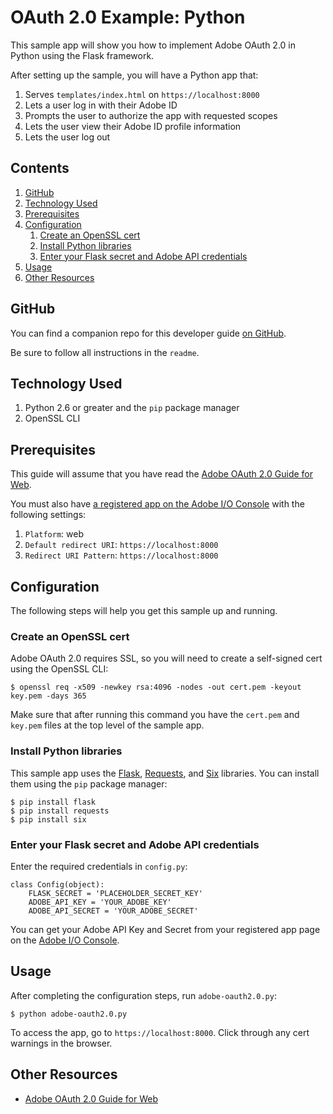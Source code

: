 # OAuth 2.0 Example: Python

This sample app will show you how to implement Adobe OAuth 2.0 in Python using the Flask framework.

After setting up the sample, you will have a Python app that:

1. Serves `templates/index.html` on `https://localhost:8000`
1. Lets a user log in with their Adobe ID
1. Prompts the user to authorize the app with requested scopes
1. Lets the user view their Adobe ID profile information
1. Lets the user log out

<!-- $ doctoc ./readme.md --title "## Contents" --entryprefix 1. --gitlab --maxlevel 3 -->
<!-- START doctoc generated TOC please keep comment here to allow auto update -->
<!-- DON'T EDIT THIS SECTION, INSTEAD RE-RUN doctoc TO UPDATE -->
## Contents

1. [GitHub](#github)
1. [Technology Used](#technology-used)
1. [Prerequisites](#prerequisites)
1. [Configuration](#configuration)
    1. [Create an OpenSSL cert](#create-an-openssl-cert)
    1. [Install Python libraries](#install-python-libraries)
    1. [Enter your Flask secret and  Adobe API credentials](#enter-your-flask-secret-and-adobe-api-credentials)
1. [Usage](#usage)
1. [Other Resources](#other-resources)

<!-- END doctoc generated TOC please keep comment here to allow auto update -->

## GitHub

You can find a companion repo for this developer guide [on GitHub](../adobe-auth-python).

Be sure to follow all instructions in the `readme`.


## Technology Used

1. Python 2.6 or greater and the `pip` package manager
1. OpenSSL CLI


## Prerequisites

This guide will assume that you have read the [Adobe OAuth 2.0 Guide for Web](../../web-oauth2.0-guide.md).

You must also have [a registered app on the Adobe I/O Console](../../web-oauth2.0-guide.md#register-your-application-and-enable-apis) with the following settings:

1. `Platform`: web
1. `Default redirect URI`: `https://localhost:8000`
1. `Redirect URI Pattern`: `https://localhost:8000`


## Configuration

The following steps will help you get this sample up and running.


### Create an OpenSSL cert

Adobe OAuth 2.0 requires SSL, so you will need to create a self-signed cert using the OpenSSL CLI:

```
$ openssl req -x509 -newkey rsa:4096 -nodes -out cert.pem -keyout key.pem -days 365
```

Make sure that after running this command you have the `cert.pem` and `key.pem` files at the top level of the sample app.


### Install Python libraries

This sample app uses the [Flask](http://flask.pocoo.org/), [Requests](http://docs.python-requests.org/), and [Six](https://pythonhosted.org/six/) libraries. You can install them using the `pip` package manager:

```
$ pip install flask
$ pip install requests
$ pip install six
```


### Enter your Flask secret and  Adobe API credentials

Enter the required credentials in `config.py`:

```
class Config(object):
    FLASK_SECRET = 'PLACEHOLDER_SECRET_KEY'
    ADOBE_API_KEY = 'YOUR_ADOBE_KEY'
    ADOBE_API_SECRET = 'YOUR_ADOBE_SECRET'
```

You can get your Adobe API Key and Secret from your registered app page on the [Adobe I/O Console](../../web-oauth2.0-guide.md#register-your-application-and-enable-apis).


## Usage

After completing the configuration steps, run `adobe-oauth2.0.py`:

```
$ python adobe-oauth2.0.py
```

To access the app, go to `https://localhost:8000`. Click through any cert warnings in the browser.


## Other Resources

- [Adobe OAuth 2.0 Guide for Web](../../web-oauth2.0-guide.md)
